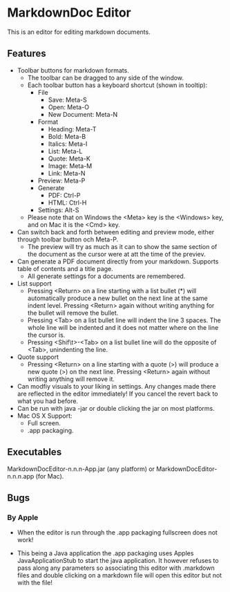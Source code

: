 # MarkdownDoc Editor

This is an editor for editing markdown documents. 

## Features

* Toolbar buttons for markdown formats.
   * The toolbar can be dragged to any side of the window.
   * Each toolbar button has a keyboard shortcut (shown in tooltip):
      * File
         * Save: Meta-S
         * Open: Meta-O
         * New Document: Meta-N
      * Format
         * Heading: Meta-T
         * Bold: Meta-B
         * Italics: Meta-I
         * List: Meta-L
         * Quote: Meta-K
         * Image: Meta-M
         * Link: Meta-N
      * Preview: Meta-P
      * Generate
         * PDF: Ctrl-P
         * HTML: Ctrl-H
      * Settings: Alt-S
   * Please note that on Windows the \<Meta\> key is the \<Windows\> key, and on Mac it is the \<Cmd\> key.
* Can switch back and forth between editing and preview mode, either through toolbar button och Meta-P. 
   * The preview will try as much as it can to show the same section of the document as the cursor were at att the time of the previev.
* Can generate a PDF document directly from your markdown. Supports table of contents and a title page.
   * All generate settings for a documents are remembered.
* List support
   * Pressing \<Return\> on a line starting with a list bullet (*) will automatically produce a new bullet on the next line at the same indent level. Pressing \<Return\> again without writing anything for the bullet will remove the bullet.
   * Pressing \<Tab\> on a list bullet line will indent the line 3 spaces. The whole line will be indented and it does not matter where on the line the cursor is.
   * Pressing \<Shif\t>-\<Tab\> on a list bullet line will do the opposite of \<Tab\>, unindenting the line.
* Quote support
   * Pressing \<Return\> on a line starting with a quote (\>) will produce a new quote (\>) on the next line. Pressing \<Return\> again without writing anything will remove it.
* Can modfiy visuals to your liking in settings. Any changes made there are reflected in the editor immediately! If you cancel the revert back to what you had before.
* Can be run with java -jar or double clicking the jar on most platforms.
* Mac OS X Support:
   * Full screen.
   * .app packaging.

## Executables

MarkdownDocEditor-n.n.n-App.jar (any platform) or MarkdownDocEditor-n.n.n.app (for Mac).

## Bugs

### By Apple

* When the editor is run through the .app packaging fullscreen does not work!

* This being a Java application the .app packaging uses Apples JavaApplicationStub to start the java application. It however refuses to pass along any parameters so associating this editor with .markdown files and double clicking on a markdown file will open this editor but not with the file!

